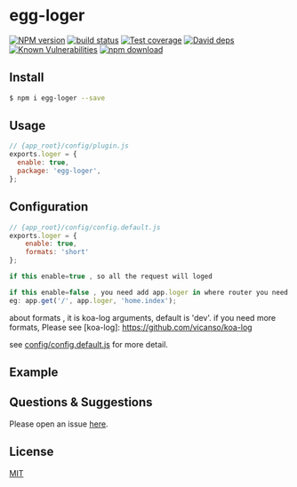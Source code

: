# egg-loger

[![NPM version][npm-image]][npm-url]
[![build status][travis-image]][travis-url]
[![Test coverage][codecov-image]][codecov-url]
[![David deps][david-image]][david-url]
[![Known Vulnerabilities][snyk-image]][snyk-url]
[![npm download][download-image]][download-url]

[npm-image]: https://img.shields.io/npm/v/egg-loger.svg?style=flat-square
[npm-url]: https://npmjs.org/package/egg-loger
[travis-image]: https://img.shields.io/travis/eggjs/egg-loger.svg?style=flat-square
[travis-url]: https://travis-ci.org/eggjs/egg-loger
[codecov-image]: https://img.shields.io/codecov/c/github/eggjs/egg-loger.svg?style=flat-square
[codecov-url]: https://codecov.io/github/eggjs/egg-loger?branch=master
[david-image]: https://img.shields.io/david/eggjs/egg-loger.svg?style=flat-square
[david-url]: https://david-dm.org/eggjs/egg-loger
[snyk-image]: https://snyk.io/test/npm/egg-loger/badge.svg?style=flat-square
[snyk-url]: https://snyk.io/test/npm/egg-loger
[download-image]: https://img.shields.io/npm/dm/egg-loger.svg?style=flat-square
[download-url]: https://npmjs.org/package/egg-loger

<!--
Description here.
-->

## Install

```bash
$ npm i egg-loger --save
```

## Usage

```js
// {app_root}/config/plugin.js
exports.loger = {
  enable: true,
  package: 'egg-loger',
};
```

## Configuration

```js
// {app_root}/config/config.default.js
exports.loger = {
    enable: true,
    formats: 'short'
};

if this enable=true , so all the request will loged

if this enable=false , you need add app.loger in where router you need to log;
eg: app.get('/', app.loger, 'home.index');

```
about formats , it is koa-log arguments, default is 'dev'. if you need more formats, Please see [koa-log]: https://github.com/vicanso/koa-log

see [config/config.default.js](config/config.default.js) for more detail.

## Example

<!-- example here -->

## Questions & Suggestions

Please open an issue [here](https://github.com/eggjs/egg/issues).

## License

[MIT](LICENSE)
